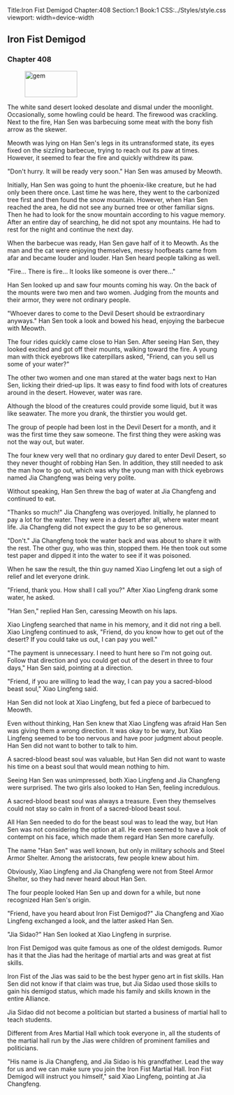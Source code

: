 Title:Iron Fist Demigod 
Chapter:408 
Section:1 
Book:1 
CSS:../Styles/style.css 
viewport: width=device-width
  
## Iron Fist Demigod
### Chapter 408
  
<figure>
	<img src="../Images/gem.gif" alt="gem" id="gem" width="120" height="60" />
</figure>
  

  
The white sand desert looked desolate and dismal under the moonlight. Occasionally, some howling could be heard. The firewood was crackling. Next to the fire, Han Sen was barbecuing some meat with the bony fish arrow as the skewer.

Meowth was lying on Han Sen's legs in its untransformed state, its eyes fixed on the sizzling barbecue, trying to reach out its paw at times. However, it seemed to fear the fire and quickly withdrew its paw.

"Don't hurry. It will be ready very soon." Han Sen was amused by Meowth.

Initially, Han Sen was going to hunt the phoenix-like creature, but he had only been there once. Last time he was here, they went to the carbonized tree first and then found the snow mountain. However, when Han Sen reached the area, he did not see any burned tree or other familiar signs. Then he had to look for the snow mountain according to his vague memory. After an entire day of searching, he did not spot any mountains. He had to rest for the night and continue the next day.

When the barbecue was ready, Han Sen gave half of it to Meowth. As the man and the cat were enjoying themselves, messy hoofbeats came from afar and became louder and louder. Han Sen heard people talking as well.

"Fire… There is fire… It looks like someone is over there…"

Han Sen looked up and saw four mounts coming his way. On the back of the mounts were two men and two women. Judging from the mounts and their armor, they were not ordinary people.

"Whoever dares to come to the Devil Desert should be extraordinary anyways." Han Sen took a look and bowed his head, enjoying the barbecue with Meowth.

The four rides quickly came close to Han Sen. After seeing Han Sen, they looked excited and got off their mounts, walking toward the fire. A young man with thick eyebrows like caterpillars asked, "Friend, can you sell us some of your water?"

The other two women and one man stared at the water bags next to Han Sen, licking their dried-up lips. It was easy to find food with lots of creatures around in the desert. However, water was rare.

Although the blood of the creatures could provide some liquid, but it was like seawater. The more you drank, the thirstier you would get.

The group of people had been lost in the Devil Desert for a month, and it was the first time they saw someone. The first thing they were asking was not the way out, but water.

The four knew very well that no ordinary guy dared to enter Devil Desert, so they never thought of robbing Han Sen. In addition, they still needed to ask the man how to go out, which was why the young man with thick eyebrows named Jia Changfeng was being very polite.

Without speaking, Han Sen threw the bag of water at Jia Changfeng and continued to eat.

"Thanks so much!" Jia Changfeng was overjoyed. Initially, he planned to pay a lot for the water. They were in a desert after all, where water meant life. Jia Changfeng did not expect the guy to be so generous.

"Don't." Jia Changfeng took the water back and was about to share it with the rest. The other guy, who was thin, stopped them. He then took out some test paper and dipped it into the water to see if it was poisoned.

When he saw the result, the thin guy named Xiao Lingfeng let out a sigh of relief and let everyone drink.

"Friend, thank you. How shall I call you?" After Xiao Lingfeng drank some water, he asked.

"Han Sen," replied Han Sen, caressing Meowth on his laps.

Xiao Lingfeng searched that name in his memory, and it did not ring a bell. Xiao Lingfeng continued to ask, "Friend, do you know how to get out of the desert? If you could take us out, I can pay you well."

"The payment is unnecessary. I need to hunt here so I'm not going out. Follow that direction and you could get out of the desert in three to four days," Han Sen said, pointing at a direction.

"Friend, if you are willing to lead the way, I can pay you a sacred-blood beast soul," Xiao Lingfeng said.

Han Sen did not look at Xiao Lingfeng, but fed a piece of barbecued to Meowth.

Even without thinking, Han Sen knew that Xiao Lingfeng was afraid Han Sen was giving them a wrong direction. It was okay to be wary, but Xiao Lingfeng seemed to be too nervous and have poor judgment about people. Han Sen did not want to bother to talk to him.

A sacred-blood beast soul was valuable, but Han Sen did not want to waste his time on a beast soul that would mean nothing to him.

Seeing Han Sen was unimpressed, both Xiao Lingfeng and Jia Changfeng were surprised. The two girls also looked to Han Sen, feeling incredulous.

A sacred-blood beast soul was always a treasure. Even they themselves could not stay so calm in front of a sacred-blood beast soul.

All Han Sen needed to do for the beast soul was to lead the way, but Han Sen was not considering the option at all. He even seemed to have a look of contempt on his face, which made them regard Han Sen more carefully.

The name "Han Sen" was well known, but only in military schools and Steel Armor Shelter. Among the aristocrats, few people knew about him.

Obviously, Xiao Lingfeng and Jia Changfeng were not from Steel Armor Shelter, so they had never heard about Han Sen.

The four people looked Han Sen up and down for a while, but none recognized Han Sen's origin.

"Friend, have you heard about Iron Fist Demigod?" Jia Changfeng and Xiao Lingfeng exchanged a look, and the latter asked Han Sen.

"Jia Sidao?" Han Sen looked at Xiao Lingfeng in surprise.

Iron Fist Demigod was quite famous as one of the oldest demigods. Rumor has it that the Jias had the heritage of martial arts and was great at fist skills.

Iron Fist of the Jias was said to be the best hyper geno art in fist skills. Han Sen did not know if that claim was true, but Jia Sidao used those skills to gain his demigod status, which made his family and skills known in the entire Alliance.

Jia Sidao did not become a politician but started a business of martial hall to teach students.

Different from Ares Martial Hall which took everyone in, all the students of the martial hall run by the Jias were children of prominent families and politicians.

"His name is Jia Changfeng, and Jia Sidao is his grandfather. Lead the way for us and we can make sure you join the Iron Fist Martial Hall. Iron Fist Demigod will instruct you himself," said Xiao Lingfeng, pointing at Jia Changfeng.
